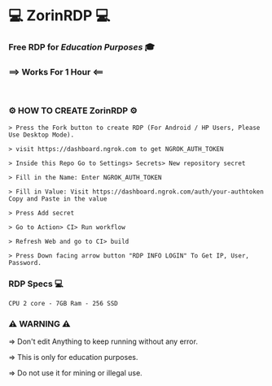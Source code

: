 # :computer: ZorinRDP :computer:

### Free RDP for *Education Purposes* 🎓

### ==> Works For **1 Hour** <==

<br>

### ⚙ HOW TO CREATE ZorinRDP ⚙
```
> Press the Fork button to create RDP (For Android / HP Users, Please Use Desktop Mode).

> visit https://dashboard.ngrok.com to get NGROK_AUTH_TOKEN

> Inside this Repo Go to Settings> Secrets> New repository secret

> Fill in the Name: Enter NGROK_AUTH_TOKEN

> Fill in Value: Visit https://dashboard.ngrok.com/auth/your-authtoken Copy and Paste in the value

> Press Add secret 

> Go to Action> CI> Run workflow

> Refresh Web and go to CI> build

> Press Down facing arrow button "RDP INFO LOGIN" To Get IP, User, Password.
```

### RDP Specs :computer:
```
CPU 2 core - 7GB Ram - 256 SSD
```

### ⚠ WARNING ⚠


=> Don't edit Anything to keep running without any error.

=> This is only for education purposes.

=>  Do not use it for mining or illegal use.



